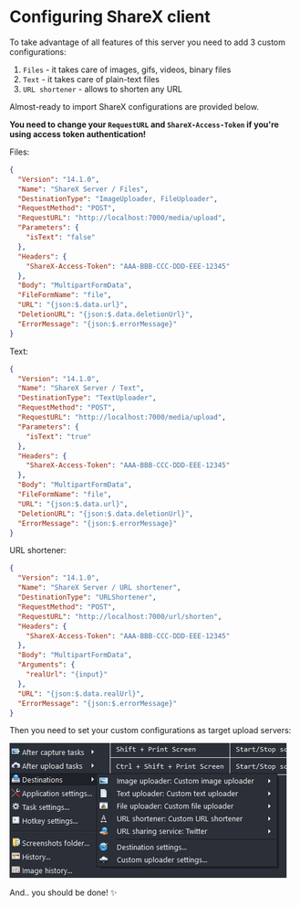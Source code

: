 # Configuring ShareX client

To take advantage of all features of this server you need to add 3 custom configurations:
1. `Files` - it takes care of images, gifs, videos, binary files
2. `Text` - it takes care of plain-text files
3. `URL shortener` - allows to shorten any URL

Almost-ready to import ShareX configurations are provided below.

**You need to change your `RequestURL` and `ShareX-Access-Token` if you're using access token authentication!**

Files:

```json
{
  "Version": "14.1.0",
  "Name": "ShareX Server / Files",
  "DestinationType": "ImageUploader, FileUploader",
  "RequestMethod": "POST",
  "RequestURL": "http://localhost:7000/media/upload",
  "Parameters": {
    "isText": "false"
  },
  "Headers": {
    "ShareX-Access-Token": "AAA-BBB-CCC-DDD-EEE-12345"
  },
  "Body": "MultipartFormData",
  "FileFormName": "file",
  "URL": "{json:$.data.url}",
  "DeletionURL": "{json:$.data.deletionUrl}",
  "ErrorMessage": "{json:$.errorMessage}"
}
```

Text:
```json
{
  "Version": "14.1.0",
  "Name": "ShareX Server / Text",
  "DestinationType": "TextUploader",
  "RequestMethod": "POST",
  "RequestURL": "http://localhost:7000/media/upload",
  "Parameters": {
    "isText": "true"
  },
  "Headers": {
    "ShareX-Access-Token": "AAA-BBB-CCC-DDD-EEE-12345"
  },
  "Body": "MultipartFormData",
  "FileFormName": "file",
  "URL": "{json:$.data.url}",
  "DeletionURL": "{json:$.data.deletionUrl}",
  "ErrorMessage": "{json:$.errorMessage}"
}
```

URL shortener:
```json
{
  "Version": "14.1.0",
  "Name": "ShareX Server / URL shortener",
  "DestinationType": "URLShortener",
  "RequestMethod": "POST",
  "RequestURL": "http://localhost:7000/url/shorten",
  "Headers": {
    "ShareX-Access-Token": "AAA-BBB-CCC-DDD-EEE-12345"
  },
  "Body": "MultipartFormData",
  "Arguments": {
    "realUrl": "{input}"
  },
  "URL": "{json:$.data.realUrl}",
  "ErrorMessage": "{json:$.errorMessage}"
}
```

Then you need to set your custom configurations as target upload servers:

![Custom targets set](custom_targets.png)

And.. you should be done! ✨